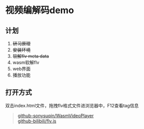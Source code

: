 
# 视频编解码demo

## 计划

1. <del>研习原理</del>
2. <del>安装环境</del>
3. <del>软解flv meta data</del>
4. wasm软解flv
3. web界面
4. 播放功能

##  打开方式

双击index.html文件，拖拽flv格式文件进浏览器中，F12查看tag信息

> [github-sonysuqin/WasmVideoPlayer](https://github.com/sonysuqin/WasmVideoPlayer)  
[github-bilibili/flv.js](https://github.com/bilibili/flv.js)
